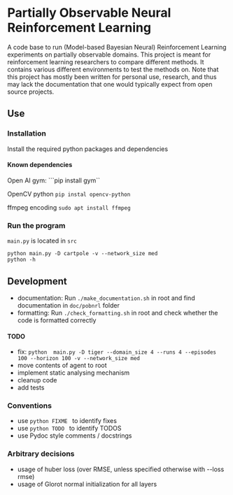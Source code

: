 # Partially Observable Neural Reinforcement Learning

A code base to run (Model-based Bayesian Neural) Reinforcement Learning
experiments on partially observable domains. This project is meant for
reinforcement learning researchers to compare different methods. It contains
various different environments to test the methods on. Note that this project
has mostly been written for personal use, research, and thus may lack the
documentation that one would typically expect from open source projects.

## Use

### Installation
Install the required python packages and dependencies

#### Known dependencies

Open AI gym:
```pip install gym``

OpenCV python
```pip instal opencv-python```

ffmpeg encoding
```sudo apt install ffmpeg```

### Run the program
``` main.py ``` is located in ``` src ```

```console
python main.py -D cartpole -v --network_size med
python -h
```

## Development

* documentation: Run ``` ./make_documentation.sh ``` in root and find
  documentation in ``` doc/pobnrl ``` folder
* formatting: Run ``` ./check_formatting.sh ``` in root and check whether the
  code is formatted correctly

#### TODO
* fix: ``` python  main.py -D tiger --domain_size 4 --runs 4 --episodes 100 --horizon 100 -v --network_size med ```
* move contents of agent to root
* implement static analysing mechanism
* cleanup code
* add tests

### Conventions
* use ```python FIXME ``` to identify fixes
* use ```python TODO ``` to identify TODOS
* use Pydoc style comments / docstrings

### Arbitrary decisions
* usage of huber loss (over RMSE, unless specified otherwise with --loss rmse)
* usage of Glorot normal initialization for all layers

